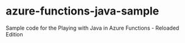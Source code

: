 # azure-functions-java-sample
Sample code for the Playing with Java in Azure Functions - Reloaded Edition
